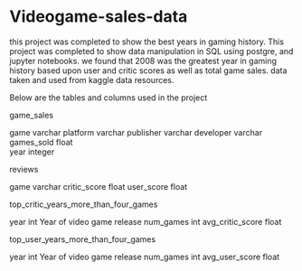 # Videogame-sales-data
this project was completed to show the best years in gaming history. This project was completed to show data manipulation in SQL using postgre, and jupyter notebooks. we found that 2008 was the greatest year in gaming history based upon user and critic scores as well as total game sales. data taken and used from kaggle data resources.

Below are the tables and columns used in the project

game_sales

game	varchar	
platform	varchar
publisher	varchar
developer	varchar	
games_sold	float	
year	integer	

reviews

game	varchar
critic_score	float
user_score	float	


top_critic_years_more_than_four_games

year	int	Year of video game release
num_games	int	
avg_critic_score	float


top_user_years_more_than_four_games

year	int	Year of video game release
num_games	int	
avg_user_score	float
